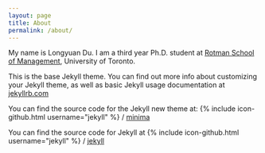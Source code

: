 ```yaml
---
layout: page
title: About
permalink: /about/
---
```

My name is Longyuan Du. I am a third year Ph.D. student at [Rotman School of Management](https://www.rotman.utoronto.ca/), University of Toronto.

This is the base Jekyll theme. You can find out more info about customizing your Jekyll theme, as well as basic Jekyll usage documentation at [jekyllrb.com](https://jekyllrb.com/)

You can find the source code for the Jekyll new theme at:
{% include icon-github.html username="jekyll" %} /
[minima](https://github.com/jekyll/minima)

You can find the source code for Jekyll at
{% include icon-github.html username="jekyll" %} /
[jekyll](https://github.com/jekyll/jekyll)
